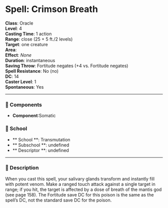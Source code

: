 
# Spell: Crimson Breath
**Class**: Oracle  
**Level**: 4  
**Casting Time**: 1 action  
**Range**: close (25 + 5 ft./2 levels)  
**Target**: one creature  
**Area**:   
**Effect**: _None_  
**Duration**: instantaneous  
**Saving Throw**: Fortitude negates (+4 vs. Fortitude negates)  
**Spell Resistance**: No (no)  
**DC**: 14  
**Caster Level**: 1  
**Spontaneous**: Yes

---

### 🔮 Components
- **Component**:Somatic

### 🏫 School
- ** School **: Transmutation
- ** Subschool **: undefined
- ** Descriptor **: undefined
---

### 📜 Description
When you cast this spell, your salivary glands transform and instantly fill with potent venom. Make a ranged touch attack against a single target in range; if you hit, the target is affected by a dose of breath of the mantis god (see page 158). The Fortitude save DC for this poison is the same as the spell’s DC, not the standard save DC for the poison.
